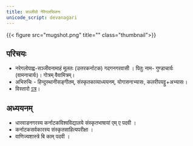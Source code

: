 ```yaml
---
title: सञ्जीवो नॆरॆगलभिजनः
unicode_script: devanagari
---
```


{{< figure src="mugshot.png" title="" class="thumbnail">}}


## परिचयः
- नरेगलोपाह्व-सञ्जीवनामाहं मूलतः (उत्तरकर्नाटक) गदगनगरवासी । पितुः नाम- गुण्डाचार्यः (वामनाचार्यः)। गोत्रम् वैवामित्रम्।  
- अभिरुचिः - हिन्दुस्थानीसङ्गीतम्, संस्कृतकाव्याध्ययनम्, योगासनाभ्यासः, कलरीपयट्टु+अभ्यासः।
- विस्तारो [ऽत्र](https://docs.google.com/document/d/1QpdDIe1U1o4haz30gk4UYpaVpdERrvPJUY-hu9gTb8E/edit)।

## अध्ययनम् 
- धारवाडनगरस्य कर्नाटकविश्वविद्यालये संस्कृतभाषायां एम् ए पदवी । 
- कर्नाटकसर्वकारस्य संस्कृतसाहित्यपरीक्षा । 
- वाणिज्यशास्त्रे बि काम् पदवी ।

